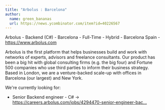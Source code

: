 ```yaml
---
title: "Arbolus : Barcelona"
author:
  name: green_bananas
  url: https://news.ycombinator.com/item?id=40226567
---
```

Arbolus - Backend (C#) - Barcelona - Full-Time - Hybrid - Barcelona Spain - <a href="https:&#x2F;&#x2F;www.arbolus.com" rel="nofollow">https:&#x2F;&#x2F;www.arbolus.com</a>

Arbolus is the first platform that helps businesses build and work with networks of experts, advisors and freelance consultants. Our product has been a big hit with global consulting firms (e.g. the big four) and Fortune 500 companies who use third parties to inform their business strategy. Based in London, we are a venture-backed scale-up with offices in Barcelona (our largest) and New York.

We&#x27;re currently looking for:

- Senior Backend engineer - C# -&gt; <a href="https:&#x2F;&#x2F;careers.arbolus.com&#x2F;jobs&#x2F;4294470-senior-engineer-backend" rel="nofollow">https:&#x2F;&#x2F;careers.arbolus.com&#x2F;jobs&#x2F;4294470-senior-engineer-bac...</a>
